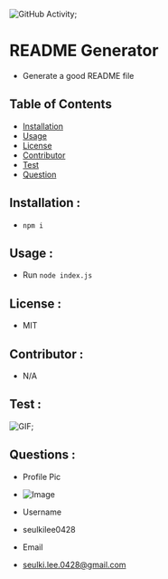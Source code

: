 
  ![GitHub Activity](https://img.shields.io/github/commit-activity/m/seulkilee0428/README_Generator?style=plastic);

# README Generator
* Generate a good README file

## __Table of Contents__  
* [Installation](#installation)               
* [Usage](#usage)                    
* [License](#license)                      
* [Contributor](#contributor)                 
* [Test](#test)
* [Question](#question) 
## __Installation__ :               
* `npm i`

## __Usage__ :                   
* Run `node index.js`
## __License__ :                    
* MIT
## __Contributor__ :              
* N/A
## __Test__ :                      
![GIF](https://github.com/seulkilee0428/README_Generator/blob/master/utils/README%20Generator.gif);

## __Questions__ :
* Profile Pic
 - ![Image](https://avatars0.githubusercontent.com/u/47539186?s=400&u=da99dfaefc819f5ec9be6126240f076e14c18aff&v=4)

* Username
 - seulkilee0428

* Email
 - seulki.lee.0428@gmail.com

